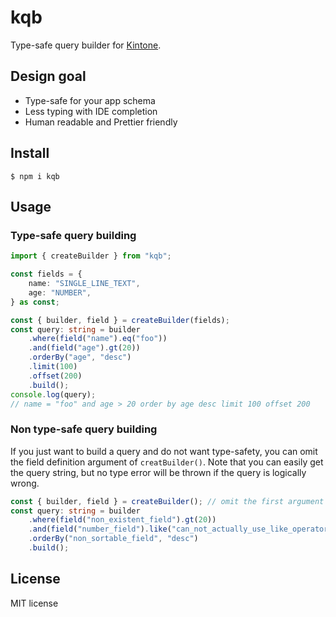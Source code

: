 # kqb

Type-safe query builder for [Kintone](https://www.kintone.com).

## Design goal

- Type-safe for your app schema
- Less typing with IDE completion
- Human readable and Prettier friendly

## Install

```console
$ npm i kqb
```

## Usage

### Type-safe query building

```ts
import { createBuilder } from "kqb";

const fields = {
    name: "SINGLE_LINE_TEXT",
    age: "NUMBER",
} as const;

const { builder, field } = createBuilder(fields);
const query: string = builder
    .where(field("name").eq("foo"))
    .and(field("age").gt(20))
    .orderBy("age", "desc")
    .limit(100)
    .offset(200)
    .build();
console.log(query);
// name = "foo" and age > 20 order by age desc limit 100 offset 200
```

### Non type-safe query building

If you just want to build a query and do not want type-safety, you can omit the field definition argument of `creatBuilder()`.
Note that you can easily get the query string, but no type error will be thrown if the query is logically wrong.

```ts
const { builder, field } = createBuilder(); // omit the first argument
const query: string = builder
    .where(field("non_existent_field").gt(20))
    .and(field("number_field").like("can_not_actually_use_like_operator"))
    .orderBy("non_sortable_field", "desc")
    .build();
```

## License

MIT license
